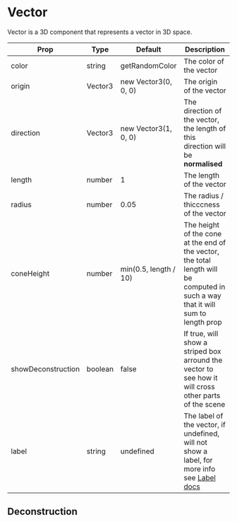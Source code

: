 # Vector

Vector is a 3D component that represents a vector in 3D space.

| Prop               | Type    | Default               | Description                                                                                                                      |
| ------------------ | ------- | --------------------- | -------------------------------------------------------------------------------------------------------------------------------- |
| color              | string  | getRandomColor        | The color of the vector                                                                                                          |
| origin             | Vector3 | new Vector3(0, 0, 0)  | The origin of the vector                                                                                                         |
| direction          | Vector3 | new Vector3(1, 0, 0)  | The direction of the vector, the length of this direction will be **normalised**                                                 |
| length             | number  | 1                     | The length of the vector                                                                                                         |
| radius             | number  | 0.05                  | The radius / thicccness of the vector                                                                                            |
| coneHeight         | number  | min(0.5, length / 10) | The height of the cone at the end of the vector, the total length will be computed in such a way that it will sum to length prop |
| showDeconstruction | boolean | false                 | If true, will show a striped box arround the vector to see how it will cross other parts of the scene                            |
| label              | string  | undefined             | The label of the vector, if undefined, will not show a label, for more info see [Label docs](/3d-components/label)               |

## Deconstruction
